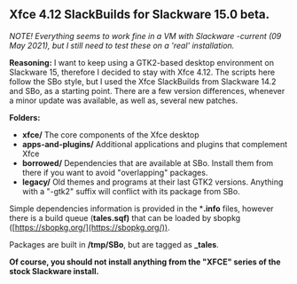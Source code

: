 ## Xfce 4.12 SlackBuilds for Slackware 15.0 beta.

*NOTE! Everything seems to work fine in a VM with Slackware -current (09 May 2021), but I still need to test these on a 'real' installation.*

**Reasoning:**
I want to keep using a GTK2-based desktop environment on Slackware 15, therefore I decided to stay with Xfce 4.12. The scripts here follow the SBo style, but I used the Xfce SlackBuilds from Slackware 14.2 and SBo, as a starting point. There are a few version differences, whenever a minor update was available, as well as, several new patches.

**Folders:**
 - **xfce/** The core components of the Xfce desktop
 - **apps-and-plugins/** Additional applications and plugins that complement Xfce
 - **borrowed/** Dependencies that are available at SBo. Install them from there if you want to avoid "overlapping" packages.
 - **legacy/** Old themes and programs at their last GTK2 versions. Anything with a "-gtk2" suffix will conflict with its package from SBo.

Simple dependencies information is provided in the ***.info** files, however there is a build queue (**tales.sqf)** that can be loaded by sbopkg ([https://sbopkg.org/](https://sbopkg.org/)).

Packages are built in **/tmp/SBo**, but are tagged as **_tales**.

**Of course, you should not install anything from the "XFCE" series of the stock Slackware install.**
